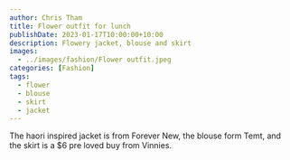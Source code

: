 ```yaml
---
author: Chris Tham
title: Flower outfit for lunch
publishDate: 2023-01-17T10:00:00+10:00
description: Flowery jacket, blouse and skirt
images:
  - ../images/fashion/Flower outfit.jpeg
categories: [Fashion]
tags:
  - flower
  - blouse
  - skirt
  - jacket
---
```


The haori inspired jacket is from Forever New, the blouse form Temt, and the skirt is a $6 pre loved buy from Vinnies.

